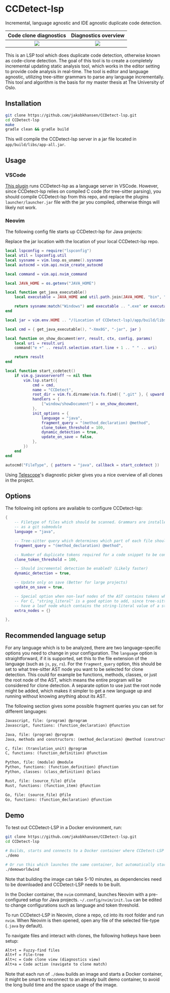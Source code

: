 # CCDetect-lsp

Incremental, language agnostic and IDE agnostic duplicate code detection.

|                                          Code clone diagnostics                                           |                                           Diagnostics overview                                            |
| :-------------------------------------------------------------------------------------------------------: | :-------------------------------------------------------------------------------------------------------: |
| ![](https://user-images.githubusercontent.com/8071566/217652306-e46e8fd1-2ba4-4d46-8442-85538da18283.png) | ![](https://user-images.githubusercontent.com/8071566/217652682-dd38eb9c-a746-406e-85d5-f6144a8ba945.png) |

This is an LSP tool which does duplicate code detection, otherwise known as code-clone
detection. The goal of this tool is to create a completely incremental updating static
analysis tool, which works in the editor setting to provide code analysis in real-time.
The tool is editor and language agnostic, utilizing tree-sitter grammars to parse any
language incrementally. This tool and algorithm is the basis for my master thesis at The
University of Oslo.

## Installation

```bash
git clone https://github.com/jakobkhansen/CCDetect-lsp.git
cd CCDetect-lsp
make
gradle clean && gradle build
```

This will compile the CCDetect-lsp server in a jar file located in
`app/build/libs/app-all.jar`.

## Usage

### VSCode

[This plugin](https://github.com/jakobkhansen/CCDetect-vscode) runs CCDetect-lsp as a
language server in VSCode. However, since CCDetect-lsp relies on compiled C code (for
tree-sitter parsing), you should compile CCDetect-lsp from this repo, and replace the
plugins `launcher/launcher.jar` file with the jar you compiled, otherwise things will
likely not work.

### Neovim

The following config file starts up CCDetect-lsp for Java projects:

Replace the jar location with the location of your local CCDetect-lsp repo.

```lua
local lspconfig = require("lspconfig")
local util = lspconfig.util
local sysname = vim.loop.os_uname().sysname
local autocmd = vim.api.nvim_create_autocmd

local command = vim.api.nvim_command

local JAVA_HOME = os.getenv("JAVA_HOME")

local function get_java_executable()
    local executable = JAVA_HOME and util.path.join(JAVA_HOME, "bin", "java") or "java"

    return sysname:match("Windows") and executable .. ".exe" or executable
end

local jar = vim.env.HOME .. "/(Location of CCDetect-lsp)/app/build/libs/app-all.jar"

local cmd = { get_java_executable(), "-Xmx8G", "-jar", jar }

local function on_show_document(err, result, ctx, config, params)
    local uri = result.uri
    command("e +" .. result.selection.start.line + 1 .. " " .. uri)

    return result
end

local function start_ccdetect()
    if vim.g.javaserveroff ~= nil then
        vim.lsp.start({
            cmd = cmd,
            name = "CCDetect",
            root_dir = vim.fs.dirname(vim.fs.find({ ".git" }, { upward = true })[1]),
            handlers = {
                ["window/showDocument"] = on_show_document,
            },
            init_options = {
                language = "java",
                fragment_query = "(method_declaration) @method",
                clone_token_threshold = 100,
                dynamic_detection = true,
                update_on_save = false,
            },
        })
    end
end

autocmd("FileType", { pattern = "java", callback = start_ccdetect })
```

Using [Telescope](https://github.com/nvim-telescope/telescope.nvim)'s diagnostic picker
gives you a nice overview of all clones in the project.

## Options

The following init options are available to configure CCDetect-lsp:

```lua
{
    -- Filetype of files which should be scanned. Grammars are installed under `grammars/`
    -- as a git submodule
    language = "java",

    -- Tree-sitter query which determines which part of each file should be considered
    fragment_query = "(method_declaration) @method",

    -- Number of duplicate tokens required for a code snippet to be considered a clone
    clone_token_threshold = 100,

    -- Should incremental detection be enabled? (Likely faster)
    dynamic_detection = true,

    -- Update only on save (Better for large projects)
    update_on_save = true,

    -- Special option when non-leaf nodes of the AST contains tokens which should be considered.
    -- For C, "string_literal" is a good option to add, since tree-sitter grammar of C doesn't
    -- have a leaf node which contains the string-literal value of a string
    extra_nodes = {}

},
```

## Recommended language setup

For any language which is to be analyzed, there are two language-specific options you need
to change in your configuration. The `language` option is straightforward, if it is
supported, set this to the file extension of the language (such as `js`, `py`, `rs`).
For the `fragment_query` option, this should be set to what tree-sitter AST node you want
to be selected for clone detection. This could for example be functions, methods, classes,
or just the root node of the AST, which means the entire program will be considered for
clone detection. A separate option to use just the root node might be added, which makes
it simpler to get a new language up and running without knowing anything about its AST.

The following section gives some possible fragment queries you can set for different
languages:

```txt
Javascript, file: (program) @program
Javascript, functions: (function_declaration) @function

Java, file: (program) @program
Java, methods and constructors: (method_declaration) @method (constructor_declaration) @constructor

C, file: (translation_unit) @program
C, functions: (function_definition) @function

Python, file: (module) @module
Python, functions: (function_definition) @function
Python, classes: (class_definition) @class

Rust, file: (source_file) @file
Rust, functions: (function_item) @function

Go, file: (source_file) @file
Go, functions: (function_declaration) @function
```

## Demo

To test out CCDetect-LSP in a Docker environment, run:

```bash
git clone https://github.com/jakobkhansen/CCDetect-lsp.git
cd CCDetect-lsp

# Builds, starts and connects to a Docker container where CCDetect-LSP and a pre-configured Neovim is available
./demo

# Or run this which launches the same container, but automatically starts Neovim in a project, just to test it out.
./demoworldwind
```

Note that building the image can take 5-10 minutes, as dependencies need to be downloaded
and CCDetect-LSP needs to be built.

In the Docker container, the `nvim` command, launches Neovim with a pre-configured setup
for Java projects. `~/.config/nvim/init.lua` can be edited to change configurations such
as language and token threshold.

To run CCDetect-LSP in Neovim, clone a repo, cd into its root folder and run `nvim`. When
Neovim is then opened, open any file of the selected file-type (`.java` by default).

To navigate files and interact with clones, the following hotkeys have been setup:

```txt
Alt+t = Fuzzy-find files
Alt+f = File-tree
Alt+c = Code clone view (diagnostics view)
Alt+a = Code action (navigate to clone match)
```

Note that each run of `./demo` builds an image and starts a Docker container, it might be
smart to reconnect to an already built demo container, to avoid the long build time and
the space usage of the image.
